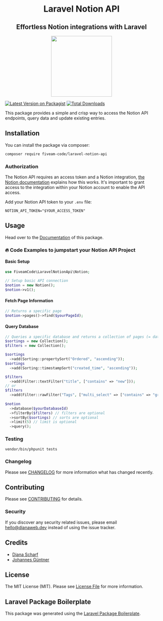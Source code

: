 <h1 align="center"> Laravel Notion API</h1>
<h2 align="center"> Effortless Notion integrations with Laravel</h2>

<p align="center">
<img src="https://5amco.de/images/5am.png" width="200" height="200">
</p>

[![Latest Version on Packagist](https://img.shields.io/packagist/v/fiveam-code/laravel-notion-api.svg?style=flat-square)](https://packagist.org/packages/fiveam-code/laravel-notion-api)
[![Total Downloads](https://img.shields.io/packagist/dt/fiveam-code/laravel-notion-api.svg?style=flat-square)](https://packagist.org/packages/fiveam-code/laravel-notion-api)

[comment]: <> (![GitHub Actions]&#40;https://github.com/fiveam-code/laravel-notion-api/actions/workflows/main.yml/badge.svg&#41;)

This package provides a simple and crisp way to access the Notion API endpoints, query data and update existing entries.

## Installation

You can install the package via composer:

```bash
composer require fiveam-code/laravel-notion-api
```

### Authorization

The Notion API requires an access token and a Notion integration, [the Notion documentation](https://developers.notion.com/docs/getting-started#before-we-begin) explains how this works. It's important to grant access to the integration within your Notion account to enable the API access.

Add your Notion API token to your `.env` file:

```
NOTION_API_TOKEN="$YOUR_ACCESS_TOKEN"
```

## Usage

Head over to the [Documentation](https://5amco.de/docs) of this package.

### 🔥 Code Examples to jumpstart your Notion API Project

#### Basic Setup

```php
use FiveamCode\LaravelNotionApi\Notion;

// Setup basic API connection
$notion = new Notion();
$notion->v1();
```

#### Fetch Page Information
```php
// Returns a specific page
$notion->pages()->find($yourPageId);
```

#### Query Database
```php
// Queries a specific database and returns a collection of pages (= database entries)
$sortings = new Collection();
$filters = new Collection();

$sortings
  ->add(Sorting::propertySort("Ordered", "ascending"));
$sortings
  ->add(Sorting::timestampSort("created_time", "ascending"));

$filters
  ->add(Filter::textFilter("title", ["contains" => "new"]));
// or
$filters
  ->add(Filter::rawFilter("Tags", ["multi_select" => ["contains" => "great"]]));
  
$notion
  ->database($yourDatabaseId)
  ->filterBy($filters) // filters are optional
  ->sortBy($sortings) // sorts are optional
  ->limit(5) // limit is optional
  ->query(); 
```




### Testing

```bash
vendor/bin/phpunit tests
```

### Changelog

Please see [CHANGELOG](CHANGELOG.md) for more information what has changed recently.

## Contributing

Please see [CONTRIBUTING](CONTRIBUTING.md) for details.

### Security

If you discover any security related issues, please email hello@dianaweb.dev instead of using the issue tracker.

## Credits

- [Diana Scharf](https://github.com/mechelon)
- [Johannes Güntner](https://github.com/johguentner)

## License

The MIT License (MIT). Please see [License File](LICENSE.md) for more information.

## Laravel Package Boilerplate

This package was generated using the [Laravel Package Boilerplate](https://laravelpackageboilerplate.com).
